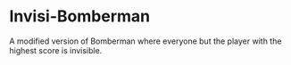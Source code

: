 # Invisi-Bomberman
A modified version of Bomberman where everyone but the player with the highest score is invisible.
